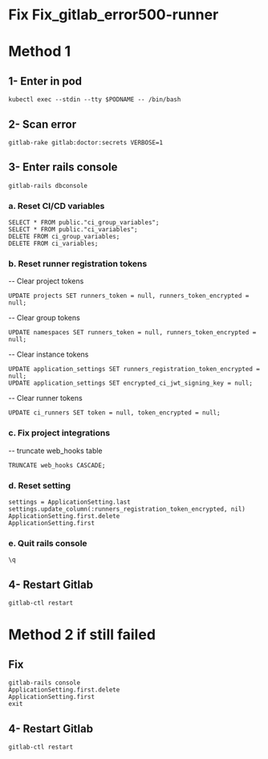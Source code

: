 # Fix Fix_gitlab_error500-runner
# Method 1
## 1- Enter in pod
```shell
kubectl exec --stdin --tty $PODNAME -- /bin/bash
```

## 2- Scan error
```shell
gitlab-rake gitlab:doctor:secrets VERBOSE=1
```

## 3- Enter rails console
```shell
gitlab-rails dbconsole
```
### a. Reset CI/CD variables
```shell
SELECT * FROM public."ci_group_variables";
SELECT * FROM public."ci_variables";
DELETE FROM ci_group_variables;
DELETE FROM ci_variables;
```
    
### b. Reset runner registration tokens
<p>-- Clear project tokens</p>

```shell
UPDATE projects SET runners_token = null, runners_token_encrypted = null;
```
<p>-- Clear group tokens</p>

```shell
UPDATE namespaces SET runners_token = null, runners_token_encrypted = null;
```
<p>-- Clear instance tokens</p>

```shell
UPDATE application_settings SET runners_registration_token_encrypted = null;
UPDATE application_settings SET encrypted_ci_jwt_signing_key = null;
```
<p>-- Clear runner tokens</p>

```shell
UPDATE ci_runners SET token = null, token_encrypted = null;
```
    
### c. Fix project integrations
<p>-- truncate web_hooks table</p>

```shell
TRUNCATE web_hooks CASCADE;
```

### d. Reset setting
```shell
settings = ApplicationSetting.last
settings.update_column(:runners_registration_token_encrypted, nil)
ApplicationSetting.first.delete
ApplicationSetting.first
```

### e. Quit rails console
```shell
\q
```

## 4- Restart Gitlab
```shell
gitlab-ctl restart
```

# Method 2 if still failed
## Fix
```shell
gitlab-rails console
ApplicationSetting.first.delete
ApplicationSetting.first
exit
```
## 4- Restart Gitlab
```shell
gitlab-ctl restart
```
